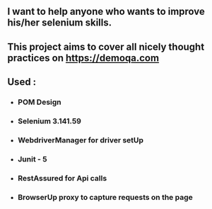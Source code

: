 
## I want to help anyone who wants to improve his/her selenium skills. 
## This project aims to cover all nicely thought practices on https://demoqa.com

## Used : 

* ###  POM Design
* ###  Selenium 3.141.59
* ###  WebdriverManager for driver setUp  
* ###  Junit - 5
* ###  RestAssured for Api calls
* ###  BrowserUp proxy to capture requests on the page